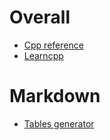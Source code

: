# Overall
- [Cpp reference](https://en.cppreference.com/w)
- [Learncpp](https://www.learncpp.com/)

# Markdown
- [Tables generator](https://www.tablesgenerator.com/markdown_tables)